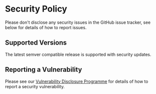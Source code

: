 # Security Policy
Please don't disclose any security issues in the GitHub issue tracker, see below for details of how to report issues.

## Supported Versions
The latest semver compatible release is supported with security updates.

## Reporting a Vulnerability
Please see our [Vulnerability Disclosure Programme](https://truelayer.com/security-vulnerability-disclosure-programme) 
for details of how to report a security vulnerability.
